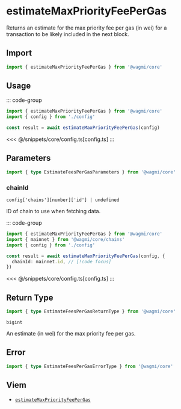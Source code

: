 <script setup>
const packageName = '@wagmi/core'
const actionName = 'estimateMaxPriorityFeePerGas'
const typeName = 'EstimateFeesPerGas'
</script>

# estimateMaxPriorityFeePerGas

Returns an estimate for the max priority fee per gas (in wei) for a transaction to be likely included in the next block.

## Import

```ts
import { estimateMaxPriorityFeePerGas } from '@wagmi/core'
```

## Usage

::: code-group
```ts [index.ts]
import { estimateMaxPriorityFeePerGas } from '@wagmi/core'
import { config } from './config'

const result = await estimateMaxPriorityFeePerGas(config)
```
<<< @/snippets/core/config.ts[config.ts]
:::

## Parameters

```ts
import { type EstimateFeesPerGasParameters } from '@wagmi/core'
```

### chainId

`config['chains'][number]['id'] | undefined`

ID of chain to use when fetching data.

::: code-group
```ts [index.ts]
import { estimateMaxPriorityFeePerGas } from '@wagmi/core'
import { mainnet } from '@wagmi/core/chains'
import { config } from './config'

const result = await estimateMaxPriorityFeePerGas(config, {
  chainId: mainnet.id, // [!code focus]
})
```
<<< @/snippets/core/config.ts[config.ts]
:::

## Return Type

```ts
import { type EstimateFeesPerGasReturnType } from '@wagmi/core'
```

`bigint`

An estimate (in wei) for the max priority fee per gas.

## Error

```ts
import { type EstimateFeesPerGasErrorType } from '@wagmi/core'
```

<!--@include: @shared/query-imports.md-->

## Viem

- [`estimateMaxPriorityFeePerGas`](https://viem.sh/docs/actions/public/estimateMaxPriorityFeePerGas)
